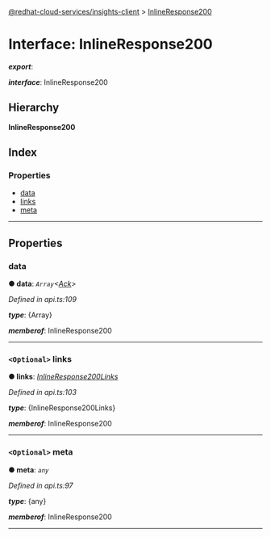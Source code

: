 [@redhat-cloud-services/insights-client](../README.md) > [InlineResponse200](../interfaces/inlineresponse200.md)

# Interface: InlineResponse200

*__export__*: 

*__interface__*: InlineResponse200

## Hierarchy

**InlineResponse200**

## Index

### Properties

* [data](inlineresponse200.md#data)
* [links](inlineresponse200.md#links)
* [meta](inlineresponse200.md#meta)

---

## Properties

<a id="data"></a>

###  data

**● data**: *`Array`<[Ack](ack.md)>*

*Defined in api.ts:109*

*__type__*: {Array}

*__memberof__*: InlineResponse200

___
<a id="links"></a>

### `<Optional>` links

**● links**: *[InlineResponse200Links](inlineresponse200links.md)*

*Defined in api.ts:103*

*__type__*: {InlineResponse200Links}

*__memberof__*: InlineResponse200

___
<a id="meta"></a>

### `<Optional>` meta

**● meta**: *`any`*

*Defined in api.ts:97*

*__type__*: {any}

*__memberof__*: InlineResponse200

___


